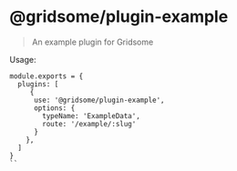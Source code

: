 # @gridsome/plugin-example

> An example plugin for Gridsome

Usage: 

```
module.exports = {
  plugins: [
  	 {
      use: '@gridsome/plugin-example',
      options: {
      	typeName: 'ExampleData',
      	route: '/example/:slug'
      }
    },
  ]
}
``